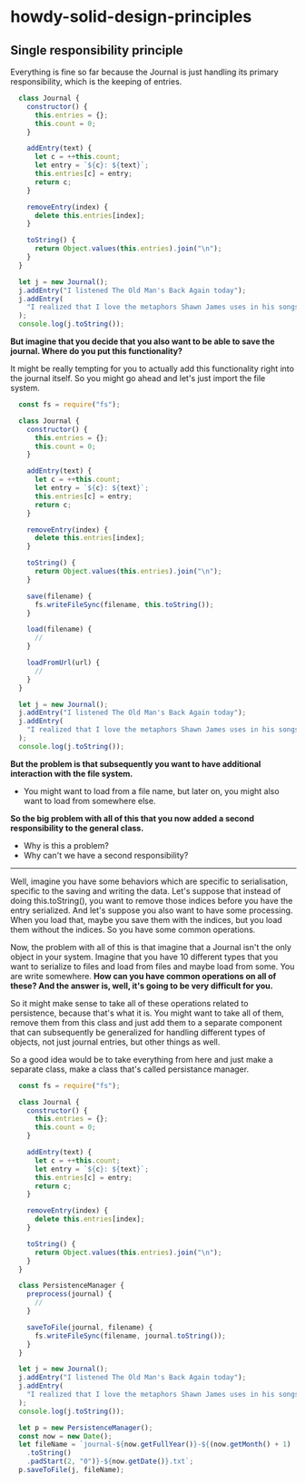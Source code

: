 # howdy-solid-design-principles

## Single responsibility principle
Everything is fine so far because the Journal is just handling its primary responsibility, which is the keeping of entries.
```javascript
  class Journal {
    constructor() {
      this.entries = {};
      this.count = 0;
    }

    addEntry(text) {
      let c = ++this.count;
      let entry = `${c}: ${text}`;
      this.entries[c] = entry;
      return c;
    }

    removeEntry(index) {
      delete this.entries[index];
    }

    toString() {
      return Object.values(this.entries).join("\n");
    }
  }

  let j = new Journal();
  j.addEntry("I listened The Old Man's Back Again today");
  j.addEntry(
    "I realized that I love the metaphors Shawn James uses in his songs"
  );
  console.log(j.toString());
```

**But imagine that you decide that you also want to be able to save the journal. Where do you put this functionality?**

It might be really tempting for you to actually add this functionality right into the journal itself. So you might go ahead and let's just import the file system.

```javascript
  const fs = require("fs");

  class Journal {
    constructor() {
      this.entries = {};
      this.count = 0;
    }

    addEntry(text) {
      let c = ++this.count;
      let entry = `${c}: ${text}`;
      this.entries[c] = entry;
      return c;
    }

    removeEntry(index) {
      delete this.entries[index];
    }

    toString() {
      return Object.values(this.entries).join("\n");
    }

    save(filename) {
      fs.writeFileSync(filename, this.toString());
    }

    load(filename) {
      //
    }

    loadFromUrl(url) {
      //
    }
  }

  let j = new Journal();
  j.addEntry("I listened The Old Man's Back Again today");
  j.addEntry(
    "I realized that I love the metaphors Shawn James uses in his songs"
  );
  console.log(j.toString());
```

**But the problem is that subsequently you want to have additional interaction with the file system.**
- You might want to load from a file name, but later on, you might also want to load from somewhere else.

**So the big problem with all of this that you now added a second responsibility to the general class.**
- Why is this a problem?
- Why can't we have a second responsibility?

-----

Well, imagine you have some behaviors which are specific to serialisation, specific to the saving and writing the data.
Let's suppose that instead of doing this.toString(), you want to remove those indices before you have the entry serialized.
And let's suppose you also want to have some processing. When you load that, maybe you save them with the indices, but you load them without the indices.
So you have some common operations.

Now, the problem with all of this is that imagine that a Journal isn't the only object in your system.
Imagine that you have 10 different types that you want to serialize to files and load from files and maybe load from some. You are write somewhere.
**How can you have common operations on all of these? And the answer is, well, it's going to be very difficult for you.**


So it might make sense to take all of these operations related to persistence, because that's what it is.
You might want to take all of them, remove them from this class and just add them to a separate component that can subsequently be generalized for handling different types of objects, not just journal entries, but other things as well.

So a good idea would be to take everything from here and just make a separate class, make a class that's called persistance manager.

```javascript
  const fs = require("fs");

  class Journal {
    constructor() {
      this.entries = {};
      this.count = 0;
    }

    addEntry(text) {
      let c = ++this.count;
      let entry = `${c}: ${text}`;
      this.entries[c] = entry;
      return c;
    }

    removeEntry(index) {
      delete this.entries[index];
    }

    toString() {
      return Object.values(this.entries).join("\n");
    }
  }

  class PersistenceManager {
    preprocess(journal) {
      //
    }

    saveToFile(journal, filename) {
      fs.writeFileSync(filename, journal.toString());
    }
  }

  let j = new Journal();
  j.addEntry("I listened The Old Man's Back Again today");
  j.addEntry(
    "I realized that I love the metaphors Shawn James uses in his songs"
  );
  console.log(j.toString());

  let p = new PersistenceManager();
  const now = new Date();
  let fileName = `journal-${now.getFullYear()}-${(now.getMonth() + 1)
    .toString()
    .padStart(2, "0")}-${now.getDate()}.txt`;
  p.saveToFile(j, fileName);
```
